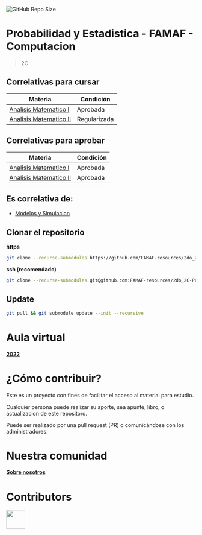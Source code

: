 ![GitHub Repo Size](https://img.shields.io/github/repo-size/FAMAF-resources/2do_2C-Probabilidad_y_Estadistica-FAMAF)

# Probabilidad y Estadistica - FAMAF - Computacion

> 2C

## Correlativas para **cursar**

| Materia               | Condición    |
| --------------------- | ------------ |
| [Analisis Matematico I](https://github.com/FAMAF-resources/1ro_1C-Analisis_Matematico_I-FAMAF) | Aprobada |
| [Analisis Matematico II](https://github.com/FAMAF-resources/1ro_2C-Analisis_Matematico_II-FAMAF) | Regularizada |

## Correlativas para **aprobar**

| Materia               | Condición    |
| --------------------- | ------------ |
| [Analisis Matematico I](https://github.com/FAMAF-resources/1ro_1C-Analisis_Matematico_I-FAMAF) | Aprobada |
| [Analisis Matematico II](https://github.com/FAMAF-resources/1ro_2C-Analisis_Matematico_II-FAMAF) | Aprobada     |

## Es correlativa de:

- [Modelos y Simulacion](https://github.com/FAMAF-resources/4to_1C-Modelos_y_Simulacion-FAMAF)

## Clonar el repositorio

**https**

```bash
git clone --recurse-submodules https://github.com/FAMAF-resources/2do_2C-Probabilidad_y_Estadistica-FAMAF.git
```

**ssh (recomendado)**

```bash
git clone --recurse-submodules git@github.com:FAMAF-resources/2do_2C-Probabilidad_y_Estadistica-FAMAF.git
```

## Update

```bash
git pull && git submodule update --init --recursive
```

# Aula virtual

[**2022**](https://famaf-consultas.aulavirtual.unc.edu.ar/course/view.php?id=960&section=0)

# ¿Cómo contribuir?

Este es un proyecto con fines de facilitar el acceso al material para estudio.

Cualquier persona puede realizar su aporte, sea apunte, libro, o actualizacion de este repositoro.

Puede ser realizado por una pull request (PR) o comunicándose con los administradores.

# Nuestra comunidad

[**Sobre nosotros**](https://github.com/FAMAF-resources/.github/tree/main/profile/README.md)

# Contributors
<a href="https://github.com/FAMAF-resources/2do_2C-Probabilidad_y_Estadistica-FAMAF/graphs/contributors">
  <img src="https://contrib.rocks/image?repo=FAMAF-resources/2do_2C-Probabilidad_y_Estadistica-FAMAF" height="50"/>
</a>
